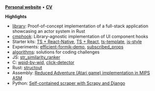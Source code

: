 [**Personal website**](https://resolritter.vercel.app) • [**CV**](https://resolritter.vercel.app/cv)

**Highlights**

- [library](https://github.com/resolritter/library): Proof-of-concept implementation of a full-stack application showcasing an actor system in Rust
- [cmphook](https://github.com/resolritter/cmphook): Library-agnostic implementation of UI component hooks
- Starter kits: [TS + React-Native](https://github.com/resolritter/ts-react-native-starter), [TS + React](https://github.com/resolritter/react-ts-starter), 
[ts-template](https://github.com/resolritter/ts-template), [js-style](https://github.com/resolritter/js-style)
- Experiments: [efficient-formik-demo](https://github.com/resolritter/efficient-formik-demo), [subscribed_props](https://github.com/resolritter/subscribed_props)
- [algorithms](https://github.com/resolritter/algorithms): solutions for coding challenges
- JS: [str_similarity_ranker](https://github.com/resolritter/str_similarity_ranker)
- C:  [wpid-by-wid](https://github.com/resolritter/wpid-by-wid), [click-detector](https://github.com/resolritter/click-detector)
- Rust: [structout](https://github.com/resolritter/structout)
- Assembly: [Reduced Adventure (Atari game) implementation in MIPS ASM](https://github.com/resolritter/MIPS-Mars-Game)
- Python: [Self-contained scraper with Scrapy and Django](https://github.com/resolritter/webscraper-news-portal)
